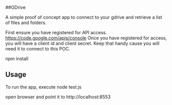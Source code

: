 ##GDrive

A simple proof of concept app to connect to your gdrive and retrieve a list of files and folders.

First ensure you have registered for API access.
https://code.google.com/apis/console
Once you have registered for access, you will have a client id and client secret. Keep that handy cause you will need it to connect to this POC.

npm install

## Usage

To run the app, execute node test.js <client id> <client secret>

open browser and point it to http://localhost:8553